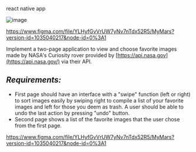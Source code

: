 react native app <br />

![image](https://user-images.githubusercontent.com/880583/146507665-95a75e40-53a8-457b-a158-676dd87fdf6a.png)

https://www.figma.com/file/YLHyfGvVrUW7yNv7nTdx52R5/MyMars?version-id=1035040217&node-id=0%3A1

Implement a two-page application to view and choose favorite images made by NASA's Curiosity rover provided by [https://api.nasa.gov](https://api.nasa.gov/) via their API.

## *Requirements:*

- First page should have an interface with a "swipe" function (left or right) to sort images easily by swiping right to compile a list of your favorite images and left for those you deem as trash. A user should be able to undo the last action by pressing "undo" button.
- Second page shows a list of the favorite images that the user chose from the first page. 

https://www.figma.com/file/YLHyfGvVrUW7yNv7nTdx52R5/MyMars?version-id=1035040217&node-id=0%3A1
